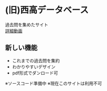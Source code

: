 # (旧)西高データベース
過去問を集めたサイト<br>
[詳細動画](https://www.instagram.com/p/CsgO0-kOL1s/)

## 新しい機能
- これまでの過去問を集約
- わかりやすいデザイン
- pdf形式でダンロード可

※ソースコード準備中
※現在このサイトは利用不可
